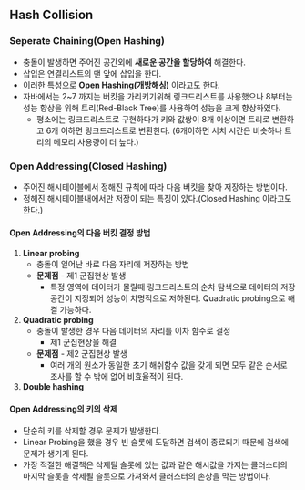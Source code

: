 ## Hash Collision

### Seperate Chaining(Open Hashing)

- 충돌이 발생하면 주어진 공간외에 **새로운 공간을 할당하여** 해결한다.
- 삽입은 연결리스트의 맨 앞에 삽입을 한다.
- 이러한 특성으로 **Open Hashing(개방해싱)** 이라고도 한다.
- 자바에서는 2~7 까지는 버킷을 가리키기위해 링크드리스트를 사용했으나 8부터는 성능 향상을 위해 트리(Red-Black Tree)를 사용하여 성능을 크게 향상하였다.
  - 평소에는 링크드리스트로 구현하다가 키와 값쌍이 8개 이상이면 트리로 변환하고 6개 이하면 링크드리스트로 변환한다. (6개이하면 서치 시간은 비슷하나 트리의 메모리 사용량이 더 높다.)

### Open Addressing(Closed Hashing)

- 주어진 해시테이블에서 정해진 규칙에 따라 다음 버킷을 찾아 저장하는 방법이다.
- 정해진 해시테이블내에서만 저장이 되는 특징이 있다.(Closed Hashing 이라고도 한다.)

#### Open Addressing의 다음 버킷 결정 방법

1. **Linear probing**
   - 충돌이 일어난 바로 다음 자리에 저장하는 방법
   - **문제점** - 제1 군집현상 발생
     - 특정 영역에 데이터가 몰릴때 링크드리스트의 순차 탐색으로 데이터의 저장공간이 지정되어 성능이 치명적으로 저하된다. Quadratic probing으로 해결 가능하다.
2. **Quadratic probing**
   - 충돌이 발생한 경우 다음 데이터의 자리를 이차 함수로 결정
     - 제1 군집현상을 해결
   - **문제점** - 제2 군집현상 발생
     - 여러 개의 원소가 동일한 초기 해쉬함수 값을 갖게 되면 모두 같은 순서로 조사를 할 수 밖에 없어 비효율적이 된다.
3. **Double hashing**

#### Open Addressing의 키의 삭제

- 단순히 키를 삭제할 경우 문제가 발생한다.
- Linear Probing을 했을 경우 빈 슬롯에 도달하면 검색이 종료되기 때문에 검색에 문제가 생기게 된다.
- 가장 적절한 해결책은 삭제될 슬롯에 있는 값과 같은 해시값을 가지는 클러스터의 마지막 슬롯을 삭제될 슬롯으로 가져와서 클러스터의 손상을 막는 방법이다.

